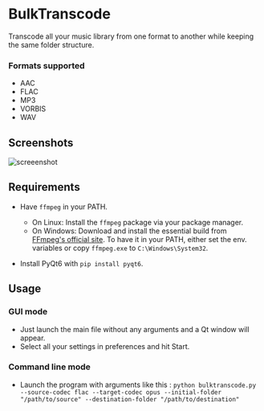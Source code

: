 # BulkTranscode

Transcode all your music library from one format to another while keeping the same folder structure.

### Formats supported


- AAC
- FLAC
- MP3
- VORBIS
- WAV

## Screenshots

![screeenshot](https://github.com/user-attachments/assets/d1f7deb5-0d36-4c5e-88ad-5f63783fa84e)


## Requirements

- Have `ffmpeg` in your PATH.  
  - On Linux: Install the `ffmpeg` package via your package manager.  
  - On Windows: Download and install the essential build from [FFmpeg's official site](https://www.ffmpeg.org/download.html). To have it in your PATH, either set the env. variables or copy `ffmpeg.exe` to `C:\Windows\System32`.

- Install PyQt6 with `pip install pyqt6`.

## Usage

### GUI mode

- Just launch the main file without any arguments and a Qt window will appear.
- Select all your settings in preferences and hit Start.

### Command line mode

- Launch the program with arguments like this : `python bulktranscode.py --source-codec flac --target-codec opus --initial-folder "/path/to/source" --destination-folder "/path/to/destination"`
